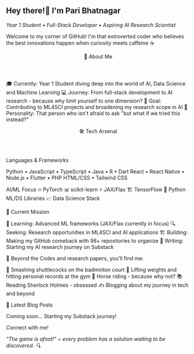 ## Hey there!👋 I'm Pari Bhatnagar
<i>Year 1 Student • Full-Stack Developer • Aspiring AI Research Scientist</i>
<p>
Welcome to my corner of GitHub! I'm that extroverted coder who believes the best innovations happen when curiosity meets caffeine ☕
</p>

<header>🚀 About Me</header>

🎓 Currently: Year 1 Student diving deep into the world of AI, Data Science and Machine Learning
💻 Journey: From full-stack development to AI research - because why limit yourself to one dimension?
🔬 Goal: Contributing to ML4SCI projects and broadening my research scope in AI
🌟 Personality: That person who isn't afraid to ask "but what if we tried this instead?"

<header>🛠️ Tech Arsenal</header>

Languages & Frameworks

Python  •  JavaScript  •  TypeScript  •  Java  •  R  •  Dart
React  •  React Native  •  Node.js  •  Flutter  •  PHP
HTML/CSS  •  Tailwind CSS

AI/ML Focus
🔥 PyTorch                  📊 scikit-learn
⚡ JAX/Flax                 🏗️ TensorFlow 
🐍 Python ML/DS Libraries   📈 Data Science Stack

🎯 Current Mission

🧠 Learning: Advanced ML frameworks (JAX/Flax currently in focus)
🔍 Seeking: Research opportunities in ML4SCI and AI applications
🏗️ Building: Making my GitHub comeback with 98+ repositories to organize
📝 Writing: Starting my AI research journey on Substack

🌟 Beyond the Codes and research papers, you'll find me:

🏸 Smashing shuttlecocks on the badminton court
💪 Lifting weights and hitting personal records at the gym
🐎 Horse riding - because why not?
📚 Reading Sherlock Holmes - obsessed
✍️ Blogging about my journey in tech and beyond

📝 Latest Blog Posts
<!-- BLOG-POST-LIST:START -->
Coming soon... Starting my Substack journey!
<!-- BLOG-POST-LIST:END -->
Connect with me!

<i>"The game is afoot!" ~ every problem has a solution waiting to be discovered. 🔍</i>

<!--
**Pari2007/Pari2007** is a ✨ _special_ ✨ repository because its `README.md` (this file) appears on your GitHub profile.

Here are some ideas to get you started:

- 🔭 I’m currently working on ...
- 🌱 I’m currently learning ...
- 👯 I’m looking to collaborate on ...
- 🤔 I’m looking for help with ...
- 💬 Ask me about ...
- 📫 How to reach me: ...
- 😄 Pronouns: ...
- ⚡ Fun fact: ...
-->
